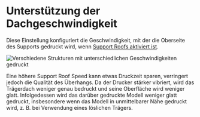 Unterstützung der Dachgeschwindigkeit
====
Diese Einstellung konfiguriert die Geschwindigkeit, mit der die Oberseite des Supports gedruckt wird, wenn [Support Roofs aktiviert ist](../support_adv/support_interface_enable.md).

![Verschiedene Strukturen mit unterschiedlichen Geschwindigkeiten gedruckt](../images/speed_difference.png)

Eine höhere Support Roof Speed kann etwas Druckzeit sparen, verringert jedoch die Qualität des Überhangs. Da der Drucker stärker vibriert, wird das Trägerdach weniger genau bedruckt und seine Oberfläche wird weniger glatt. Infolgedessen wird das darüber gedruckte Modell weniger glatt gedruckt, insbesondere wenn das Modell in unmittelbarer Nähe gedruckt wird, z. B. bei Verwendung eines löslichen Trägers.